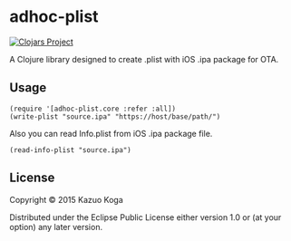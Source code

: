 # adhoc-plist

[![Clojars Project](http://clojars.org/adhoc-plist/latest-version.svg)](http://clojars.org/adhoc-plist)

A Clojure library designed to create .plist with iOS .ipa package for OTA.

## Usage

```
(require '[adhoc-plist.core :refer :all])
(write-plist "source.ipa" "https://host/base/path/")
```

Also you can read Info.plist from iOS .ipa package file.

```
(read-info-plist "source.ipa")
```

## License

Copyright © 2015 Kazuo Koga

Distributed under the Eclipse Public License either version 1.0 or (at
your option) any later version.
